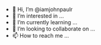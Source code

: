 - 👋 Hi, I’m @iamjohnpaulr
- 👀 I’m interested in ...
- 🌱 I’m currently learning ...
- 💞️ I’m looking to collaborate on ...
- 📫 How to reach me ...

<!---
iamjohnpaulr/iamjohnpaulr is a ✨ special ✨ repository because its `README.md` (this file) appears on your GitHub profile.
You can click the Preview link to take a look at your changes.
--->
